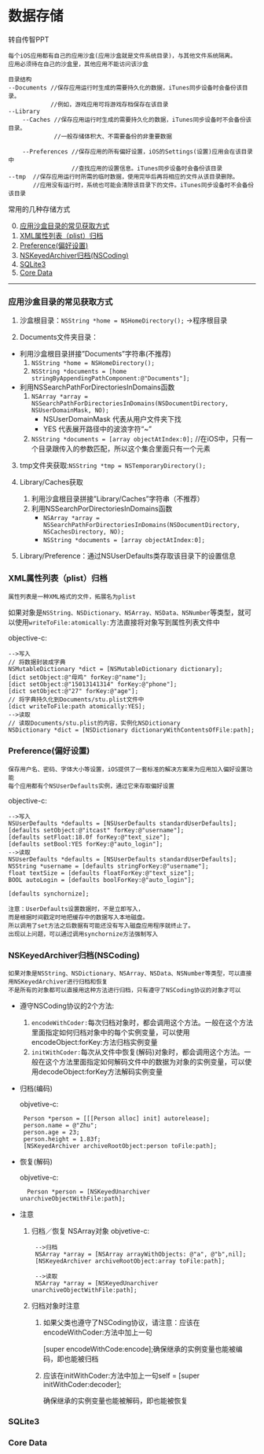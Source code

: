 # 数据存储


<!-- create time: 2014-10-12 18:49:10  -->

转自传智PPT

    每个iOS应用都有自己的应用沙盒(应用沙盒就是文件系统目录)，与其他文件系统隔离。
    应用必须待在自己的沙盒里，其他应用不能访问该沙盒
    
    目录结构
    --Documents //保存应用运行时生成的需要持久化的数据，iTunes同步设备时会备份该目录。
                //例如，游戏应用可将游戏存档保存在该目录
    --Library
        --Caches //保存应用运行时生成的需要持久化的数据，iTunes同步设备时不会备份该目录。
                 //一般存储体积大、不需要备份的非重要数据

        --Preferences //保存应用的所有偏好设置，iOS的Settings(设置)应用会在该目录中
                      //查找应用的设置信息。iTunes同步设备时会备份该目录
    --tmp  //保存应用运行时所需的临时数据，使用完毕后再将相应的文件从该目录删除。
           //应用没有运行时，系统也可能会清除该目录下的文件。iTunes同步设备时不会备份该目录

常用的几种存储方式

0. [应用沙盒目录的常见获取方式](#anchor0)
1. [XML属性列表（plist）归档](#anchor1)
2. [Preference(偏好设置)](#anchor2)
3. [NSKeyedArchiver归档(NSCoding)](#anchor3)
4. [SQLite3](#anchor4)
5. [Core Data](#anchor5)




***

<h3 id="anchor0">应用沙盒目录的常见获取方式 </h3>

1. 沙盒根目录：`NSString *home = NSHomeDirectory();` ->程序根目录
 
2. Documents文件夹目录： 
 * 利用沙盒根目录拼接”Documents”字符串(不推荐) 
   1. ` NSString *home = NSHomeDirectory(); `   
   2. `NSString *documents = [home stringByAppendingPathComponent:@"Documents"];`   
 * 利用NSSearchPathForDirectoriesInDomains函数 
   1. `NSArray *array =  NSSearchPathForDirectoriesInDomains(NSDocumentDirectory, NSUserDomainMask, NO);`   
      * NSUserDomainMask 代表从用户文件夹下找
      * YES 代表展开路径中的波浪字符“~”      
   2. `NSString *documents = [array objectAtIndex:0];` //在iOS中，只有一个目录跟传入的参数匹配，所以这个集合里面只有一个元素 
   
     
3. tmp文件夹获取:`NSString *tmp = NSTemporaryDirectory();`


4. Library/Caches获取 
   1. 利用沙盒根目录拼接”Library/Caches”字符串（不推荐）
   2. 利用NSSearchPorDirectoriesInDomains函数
      * `NSArray *array =  NSSearchPathForDirectoriesInDomains(NSDocumentDirectory, NSCachesDirectory, NO);`
      * `NSString *documents = [array objectAtIndex:0];`


5. Library/Preference：通过NSUserDefaults类存取该目录下的设置信息 

<h3 id="anchor1">XML属性列表（plist）归档 </h3>

    属性列表是一种XML格式的文件，拓展名为plist
如果对象是`NSString、NSDictionary、NSArray、NSData、NSNumber`等类型，就可以使用`writeToFile:atomically:`方法直接将对象写到属性列表文件中

objective-c:

    -->写入
    // 将数据封装成字典
    NSMutableDictionary *dict = [NSMutableDictionary dictionary];
    [dict setObject:@"母鸡" forKey:@"name"];
    [dict setObject:@"15013141314" forKey:@"phone"];
    [dict setObject:@"27" forKey:@"age"];
    // 将字典持久化到Documents/stu.plist文件中
    [dict writeToFile:path atomically:YES];
    -->读取
    // 读取Documents/stu.plist的内容，实例化NSDictionary
    NSDictionary *dict = [NSDictionary dictionaryWithContentsOfFile:path];




<h3 id="anchor2">Preference(偏好设置) </h3>

    保存用户名、密码、字体大小等设置，iOS提供了一套标准的解决方案来为应用加入偏好设置功能
    每个应用都有个NSUserDefaults实例，通过它来存取偏好设置
 
 objective-c:
     
    -->写入
    NSUserDefaults *defaults = [NSUserDefaults standardUserDefaults];
    [defaults setObject:@"itcast" forKey:@"username"];
    [defaults setFloat:18.0f forKey:@"text_size"];
    [defaults setBool:YES forKey:@"auto_login"];
    -->读取
    NSUserDefaults *defaults = [NSUserDefaults standardUserDefaults];
    NSString *username = [defaults stringForKey:@"username"];
    float textSize = [defaults floatForKey:@"text_size"];
    BOOL autoLogin = [defaults boolForKey:@"auto_login"];
    
    [defaults synchornize];
    
    注意：UserDefaults设置数据时，不是立即写入，
    而是根据时间戳定时地把缓存中的数据写入本地磁盘。
    所以调用了set方法之后数据有可能还没有写入磁盘应用程序就终止了。
    出现以上问题，可以通过调用synchornize方法强制写入
    

<h3 id="anchor3">NSKeyedArchiver归档(NSCoding) </h3>

    如果对象是NSString、NSDictionary、NSArray、NSData、NSNumber等类型，可以直接用NSKeyedArchiver进行归档和恢复
    不是所有的对象都可以直接用这种方法进行归档，只有遵守了NSCoding协议的对象才可以


* 遵守NSCoding协议的2个方法:
    1. `encodeWithCoder:`每次归档对象时，都会调用这个方法。一般在这个方法里面指定如何归档对象中的每个实例变量，可以使用encodeObject:forKey:方法归档实例变量
    2. `initWithCoder:`每次从文件中恢复(解码)对象时，都会调用这个方法。一般在这个方法里面指定如何解码文件中的数据为对象的实例变量，可以使用decodeObject:forKey方法解码实例变量

* 归档(编码)

   objvetive-c:
   
       Person *person = [[[Person alloc] init] autorelease];
       person.name = @"Zhu";
       person.age = 23;
       person.height = 1.83f;
       [NSKeyedArchiver archiveRootObject:person toFile:path];
* 恢复(解码)

    objvetive-c:

        Person *person = [NSKeyedUnarchiver unarchiveObjectWithFile:path];

* 注意
    1. 归档／恢复 NSArray对象
        objvetive-c:
            
            -->归档
            NSArray *array = [NSArray arrayWithObjects: @"a", @"b",nil];
            [NSKeyedArchiver archiveRootObject:array toFile:path];

            -->读取
            NSArray *array = [NSKeyedUnarchiver unarchiveObjectWithFile:path];
    2. 归档对象时注意 
    
        1. 如果父类也遵守了NSCoding协议，请注意：应该在encodeWithCoder:方法中加上一句
        
            [super encodeWithCode:encode];确保继承的实例变量也能被编码，即也能被归档
            
        2. 应该在initWithCoder:方法中加上一句self = [super initWithCoder:decoder];

            确保继承的实例变量也能被解码，即也能被恢复
           
<h3 id="anchor4">SQLite3 </h3>




<h3 id="anchor5">Core Data </h3>
